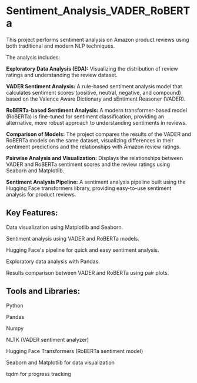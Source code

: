 # Sentiment_Analysis_VADER_RoBERTa
This project performs sentiment analysis on Amazon product reviews using both traditional and modern NLP techniques.


The analysis includes:

**Exploratory Data Analysis (EDA):** Visualizing the distribution of review ratings and understanding the review dataset.

**VADER Sentiment Analysis:** A rule-based sentiment analysis model that calculates sentiment scores (positive, neutral, negative, and compound) based on the Valence Aware Dictionary and sEntiment Reasoner (VADER).

**RoBERTa-based Sentiment Analysis:** A modern transformer-based model (RoBERTa) is fine-tuned for sentiment classification, providing an alternative, more robust approach to understanding sentiments in reviews.

**Comparison of Models:** The project compares the results of the VADER and RoBERTa models on the same dataset, visualizing differences in their sentiment predictions and the relationships with Amazon review ratings.

**Pairwise Analysis and Visualization:** Displays the relationships between VADER and RoBERTa sentiment scores and the review ratings using Seaborn and Matplotlib.

**Sentiment Analysis Pipeline:** A sentiment analysis pipeline built using the Hugging Face transformers library, providing easy-to-use sentiment analysis for product reviews.


## Key Features:
Data visualization using Matplotlib and Seaborn.

Sentiment analysis using VADER and RoBERTa models. 

Hugging Face's pipeline for quick and easy sentiment analysis.

Exploratory data analysis with Pandas.

Results comparison between VADER and RoBERTa using pair plots.


## Tools and Libraries:
Python

Pandas

Numpy

NLTK (VADER sentiment analyzer)

Hugging Face Transformers (RoBERTa sentiment model)

Seaborn and Matplotlib for data visualization

tqdm for progress tracking
